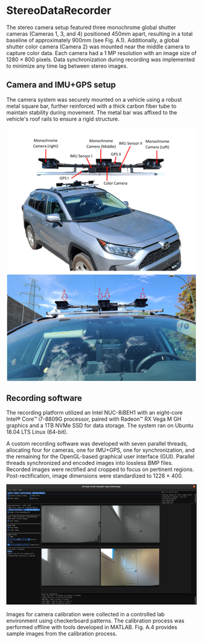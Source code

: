 # StereoDataRecorder
 
The stereo camera setup featured three monochrome global shutter cameras (Cameras 1, 3, and 4) positioned 450mm apart, resulting in a total baseline of approximately 900mm (see Fig. A.1). Additionally, a global shutter color camera (Camera 2) was mounted near the middle camera to capture color data. Each camera had a 1 MP resolution with an image size of 1280 × 800 pixels. Data synchronization during recording was implemented to minimize any time lag between stereo images.



## Camera and IMU+GPS setup

The camera system was securely mounted on a vehicle using a robust metal square bar, further reinforced with a thick carbon fiber tube to maintain stability during movement. The metal bar was affixed to the vehicle's roof rails to ensure a rigid structure.
<p align="center">
  <img src="samples/carsetup.png" alt="Image 1" width="500" />
  <img src="samples/esetup.jpg" alt="Image 2" width="500" />
</p>

## Recording software 

The recording platform utilized an Intel NUC-8iBEH1 with an eight-core Intel® Core™ i7-8809G processor, paired with Radeon™ RX Vega M GH graphics and a 1TB NVMe SSD for data storage. The system ran on Ubuntu 18.04 LTS Linux (64-bit).

A custom recording software was developed with seven parallel threads, allocating four for cameras, one for IMU+GPS, one for synchronization, and the remaining for the OpenGL-based graphical user interface (GUI). Parallel threads synchronized and encoded images into lossless BMP files. Recorded
images were rectified and cropped to focus on pertinent regions. Post-rectification, image dimensions were standardized to 1228 × 400.


<p align="center">
  <img src="samples/gui.png" alt="Image 1" width="800" />
</p>

Images for camera calibration were collected in a controlled lab environment using checkerboard patterns. The calibration process was performed offline with tools developed in MATLAB. Fig. A.4 provides sample images from the calibration process.
